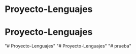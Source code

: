# Proyecto-Lenguajes
# Proyecto-Lenguajes
"# Proyecto-Lenguajes" 
"# Proyecto-Lenguajes" 
"# prueba" 
